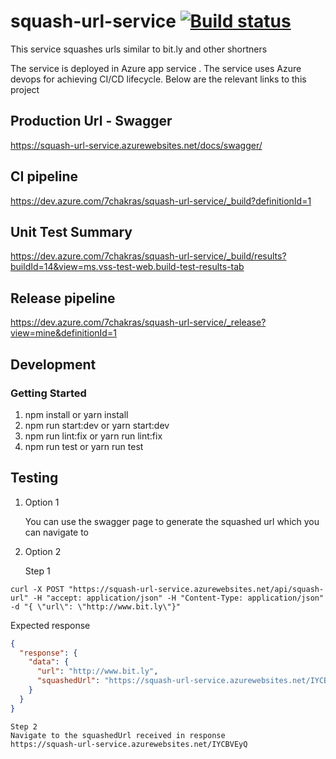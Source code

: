 # squash-url-service [![Build status](https://dev.azure.com/7chakras/squash-url-service/_apis/build/status/squash-url-service%20-%20CI)](https://dev.azure.com/7chakras/squash-url-service/_build/latest?definitionId=1)

This service squashes urls similar to bit.ly and other shortners

The service is deployed in Azure app service . The service uses Azure devops for achieving CI/CD lifecycle. Below are the relevant links to this project

## Production Url - Swagger

https://squash-url-service.azurewebsites.net/docs/swagger/

## CI pipeline

https://dev.azure.com/7chakras/squash-url-service/_build?definitionId=1

## Unit Test Summary

https://dev.azure.com/7chakras/squash-url-service/_build/results?buildId=14&view=ms.vss-test-web.build-test-results-tab

## Release pipeline

https://dev.azure.com/7chakras/squash-url-service/_release?view=mine&definitionId=1

## Development

### Getting Started

1. npm install or yarn install
2. npm run start:dev or yarn start:dev
3. npm run lint:fix or yarn run lint:fix
4. npm run test or yarn run test

## Testing

1. Option 1

   You can use the swagger page to generate the squashed url which you can navigate to

2. Option 2

   Step 1
   
```
curl -X POST "https://squash-url-service.azurewebsites.net/api/squash-url" -H "accept: application/json" -H "Content-Type: application/json" -d "{ \"url\": \"http://www.bit.ly\"}"
```
   Expected response

```json
{
  "response": {
    "data": {
      "url": "http://www.bit.ly",
      "squashedUrl": "https://squash-url-service.azurewebsites.net/IYCBVEyQ"
    }
  }
}
```

    Step 2
    Navigate to the squashedUrl received in response
    https://squash-url-service.azurewebsites.net/IYCBVEyQ
